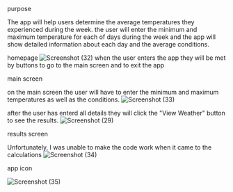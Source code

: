 purpose

The app will help users determine the average temperatures they experienced during the week.
the user will enter the minimum and maximum temperature for each of days during the week and the app will show detailed information about each day and the average conditions.

homepage
![Screenshot (32)](https://github.com/Sifisopk/Weather_App/assets/162301784/ffc9b0e3-5608-4278-a402-b6e7ba529871)
when the user enters the app they will be met by buttons to go to the main screen and to exit the app

main screen

on the main screen the user will have to enter the minimum and maximum temperatures as well as the conditions.
![Screenshot (33)](https://github.com/Sifisopk/Weather_App/assets/162301784/2214220c-c035-4981-9a10-05ae7ad237b1)

after the user has enterd all details they will click the "View Weather" button to see the results.
![Screenshot (29)](https://github.com/Sifisopk/Weather_App/assets/162301784/0810465a-b4af-47a8-b095-8f44bf81655c)

results screen

Unfortunately, I was unable to make the code work when it came to the calculations
![Screenshot (34)](https://github.com/Sifisopk/Weather_App/assets/162301784/26e19444-cb1c-435f-b7e2-17306d7492df)

app icon

![Screenshot (35)](https://github.com/Sifisopk/Weather_App/assets/162301784/77154d17-7e33-42dc-970b-140084a2603b)

